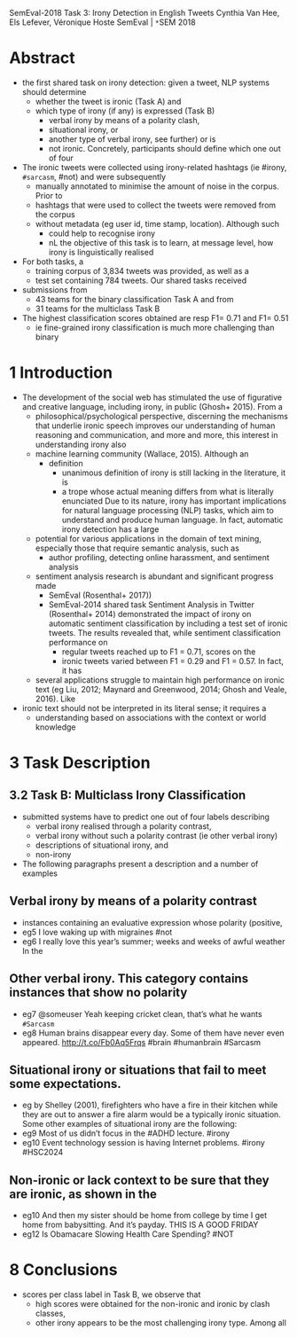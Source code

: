 SemEval-2018 Task 3: Irony Detection in English Tweets
Cynthia Van Hee, Els Lefever, Véronique Hoste
SemEval | `*`SEM 2018

# Abstract

* the first shared task on irony detection: given a tweet, NLP systems should
  determine
  * whether the tweet is ironic (Task A) and
  * which type of irony (if any) is expressed (Task B)
    * verbal irony by means of a polarity clash,
    * situational irony, or
    * another type of verbal irony, see further) or is
    * not ironic. Concretely, participants should define which one out of four
* The ironic tweets were collected using irony-related hashtags (ie #irony,
  `#sarcasm`, #not) and were subsequently
  * manually annotated to minimise the amount of noise in the corpus. Prior to
  * hashtags that were used to collect the tweets were removed from the corpus
  * without metadata (eg user id, time stamp, location). Although such
    * could help to recognise irony
    * nL the objective of this task is to learn,
      at message level, how irony is linguistically realised
* For both tasks, a
  * training corpus of 3,834 tweets was provided, as well as a
  * test set containing 784 tweets. Our shared tasks received
* submissions from
  * 43 teams for the binary classification Task A and from
  * 31 teams for the multiclass Task B
* The highest classification scores obtained are resp F1= 0.71 and F1= 0.51
  * ie fine-grained irony classification is much more challenging than binary

# 1 Introduction

* The development of the social web has stimulated the use of figurative and
  creative language, including irony, in public (Ghosh+ 2015). From a
  * philosophical/psychological perspective, discerning the mechanisms that
    underlie ironic speech improves our understanding of human reasoning and
    communication, and more and more, this interest in understanding irony also
  * machine learning community (Wallace, 2015). Although an
    * definition
      * unanimous definition of irony is still lacking in the literature, it is
      * a trope whose actual meaning differs from what is literally enunciated
        Due to its nature, irony has important implications for natural
        language processing (NLP) tasks, which aim to understand and produce
        human language. In fact, automatic irony detection has a large
  * potential for various applications in the domain of text mining,
    especially those that require semantic analysis, such as
    * author profiling, detecting online harassment, and sentiment analysis
  * sentiment analysis research is abundant and significant progress made
    * SemEval (Rosenthal+ 2017))
    * SemEval-2014 shared task Sentiment Analysis in Twitter (Rosenthal+ 2014)
      demonstrated the impact of irony on automatic sentiment classification by
      including a test set of ironic tweets. The results revealed that, while
      sentiment classification performance on
      * regular tweets reached up to F1 = 0.71, scores on the
      * ironic tweets varied between F1 = 0.29 and F1 = 0.57.  In fact, it has
  * several applications struggle to maintain high performance on ironic text
    (eg Liu, 2012; Maynard and Greenwood, 2014; Ghosh and Veale, 2016).  Like
* ironic text should not be interpreted in its literal sense; it requires a
  * understanding based on associations with the context or world knowledge

# 3 Task Description

## 3.2 Task B: Multiclass Irony Classification

* submitted systems have to predict one out of four labels describing 
  * verbal irony realised through a polarity contrast, 
  * verbal irony without such a polarity contrast (ie other verbal irony)
  * descriptions of situational irony, and 
  * non-irony
* The following paragraphs present a description and a number of examples

## Verbal irony by means of a polarity contrast

* instances containing an evaluative expression whose polarity (positive,
* eg5 I love waking up with migraines #not
* eg6 I really love this year’s summer; weeks and weeks of awful weather In the

## Other verbal irony. This category contains instances that show no polarity

* eg7 @someuser Yeah keeping cricket clean, that’s what he wants `#Sarcasm`
* eg8 Human brains disappear every day. Some of them have never even appeared.
  http://t.co/Fb0Aq5Frqs #brain #humanbrain #Sarcasm

## Situational irony or situations that fail to meet some expectations.

* eg by Shelley (2001), firefighters who have a fire in their kitchen while
  they are out to answer a fire alarm would be a typically ironic situation.
  Some other examples of situational irony are the following:
* eg9 Most of us didn’t focus in the #ADHD lecture. #irony
* eg10 Event technology session is having Internet problems. #irony #HSC2024

## Non-ironic or lack context to be sure that they are ironic, as shown in the

* eg10 And then my sister should be home from college by time I get home from
  babysitting. And it’s payday. THIS IS A GOOD FRIDAY 
* eg12 Is Obamacare Slowing Health Care Spending? #NOT

# 8 Conclusions

* scores per class label in Task B, we observe that
  * high scores were obtained for the non-ironic and ironic by clash classes,
  * other irony appears to be the most challenging irony type. Among all
